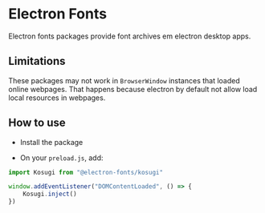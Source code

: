 # Electron Fonts

Electron fonts packages provide font archives em electron desktop apps.

## Limitations

These packages may not work in `BrowserWindow` instances that loaded online webpages. That happens because electron by default not allow load local resources in webpages.

## How to use

* Install the package

* On your `preload.js`, add:

```ts
import Kosugi from "@electron-fonts/kosugi"

window.addEventListener("DOMContentLoaded", () => {
    Kosugi.inject()
})
```